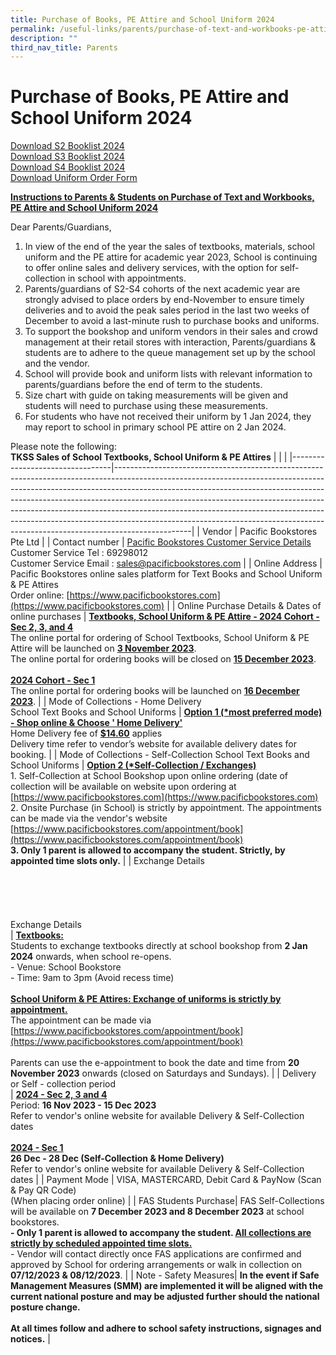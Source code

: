 ```yaml
---
title: Purchase of Books, PE Attire and School Uniform 2024
permalink: /useful-links/parents/purchase-of-text-and-workbooks-pe-attire-and-school-uniform-2024/
description: ""
third_nav_title: Parents
---
```

# Purchase of Books, PE Attire and School Uniform 2024

[Download S2 Booklist 2024](/files/Booklist/s2%20booklist%202024.pdf)<br>[Download S3 Booklist 2024](/files/Booklist/s3%20booklist%202024.pdf)<br>[Download S4 Booklist 2024](/files/Booklist/s4%20booklist%202024.pdf)<br>[Download Uniform Order Form](/files/Booklist/tkss%20uniform%20order%20form%202024.pdf)

**<u>Instructions to Parents &amp; Students on Purchase of Text and Workbooks, PE Attire and School Uniform 2024</u>**

Dear Parents/Guardians, 
1. In view of the end of the year the sales of textbooks, materials, school uniform and the PE attire for academic year 2023, School is continuing to offer online sales and delivery services, with the option for self-collection in school with appointments. 
2. Parents/guardians of S2-S4 cohorts of the next academic year are strongly advised to place orders by end-November to ensure timely deliveries and to avoid the peak sales period in the last two weeks of December to avoid a last-minute rush to purchase books and uniforms. 
3. To support the bookshop and uniform vendors in their sales and crowd management at their retail stores with interaction, Parents/guardians &amp; students are to adhere to the queue management set up by the school and the vendor. 
4. School will provide book and uniform lists with relevant information to parents/guardians before the end of term to the students. 
5. Size chart with guide on taking measurements will be given and students will need to purchase using these measurements. 
6. For students who have not received their uniform by 1 Jan 2024, they may report to school in primary school PE attire on 2 Jan 2024.

Please note the following:<br>**TKSS Sales of School Textbooks, School Uniform &amp; PE Attires**
|                                 |                               |
|---------------------------------|-------------------------------------------------------------------------------------------------------------------------------------------------------------------------------------------------------------------------------------------------------------------------------------------------------------------------------------------------------------------------------------------------------------------------------------------------------------------------------------------------------|
| Vendor                          | Pacific Bookstores Pte Ltd            |
| Contact number                  | <u>Pacific Bookstores Customer Service Details</u><br>Customer Service Tel : 69298012<br>Customer Service Email : [sales@pacificbookstores.com](mailto:sales@pacificbookstores.com)                                                                                                                                                                            |
| Online Address                  | Pacific Bookstores online sales platform for Text Books and School Uniform &amp; PE Attires<br>Order online: [https://www.pacificbookstores.com](https://www.pacificbookstores.com)                                                                                                                          |
| Online Purchase Details &amp; Dates of online purchases                  | <u>**Textbooks, School Uniform &amp; PE Attire - 2024 Cohort - Sec 2, 3, and 4**</u><br>The online portal for ordering of School Textbooks, School Uniform &amp; PE Attire will be launched on <u>**3 November 2023**</u>.<br>The online portal for ordering books will be closed on <u>**15 December 2023**</u>.<br><br><u>**2024 Cohort - Sec 1**</u><br>The online portal for ordering books will be launched on <u>**16 December 2023**</u>.                                                                                                                        |
| Mode of Collections - Home Delivery<br>School Text Books and School Uniforms              | <u>**Option 1 (\*most preferred mode) - Shop online &amp; Choose ' Home Delivery'**</u><br>Home Delivery fee of <u>**$14.60**</u> applies<br>Delivery time refer to vendor’s website for available delivery dates for booking.            |
| Mode of Collections - Self-Collection School Text Books and School Uniforms              | <u>**Option 2 (\*Self-Collection / Exchanges)**</u><br>1.       Self-Collection at School Bookshop upon online ordering (date of collection will be available on website upon ordering at [https://www.pacificbookstores.com](https://www.pacificbookstores.com)<br>2.       Onsite Purchase (in School) is strictly by appointment. The appointments can be made via the vendor's website [https://www.pacificbookstores.com/appointment/book](https://www.pacificbookstores.com/appointment/book) <br>**3.       Only 1 parent is allowed to accompany the student. Strictly, by appointed time slots only.** |
| Exchange Details<br><br><br><br><br><br>Exchange Details<br>                    | <u>**Textbooks:**</u><br>Students to exchange textbooks directly at school bookshop from **2 Jan 2024** onwards, when school re-opens.<br>- Venue: School Bookstore<br>- Time: 9am to 3pm (Avoid recess time)<br><br><u>**School Uniform &amp; PE Attires: Exchange of uniforms is strictly by appointment.**</u><br>The appointment can be made via [https://www.pacificbookstores.com/appointment/book](https://www.pacificbookstores.com/appointment/book)<br><br>Parents can use the e-appointment to book the date and time from **20 November 2023** onwards (closed on Saturdays and Sundays).            |
| Delivery or Self - collection period<br>  | <u>**2024 - Sec 2, 3 and 4**</u><br>Period: **16 Nov 2023 - 15 Dec 2023**<br>Refer to vendor's online website for available Delivery &amp; Self-Collection dates<br><br><u>**2024 - Sec 1**</u><br>**26 Dec - 28 Dec (Self-Collection &amp; Home Delivery)**<br>Refer to vendor's online website for available Delivery &amp; Self-Collection dates                                                                                                                                                   |
| Payment Mode     | VISA, MASTERCARD, Debit Card &amp; PayNow (Scan &amp; Pay QR Code)<br>(When placing order online)                                                                                                                                    |
| FAS Students Purchase| FAS Self-Collections will be available on **7 December 2023 and 8 December 2023** at school bookstores.<br>**- Only 1 parent is allowed to accompany the student. <u>All collections are strictly by scheduled appointed time slots.</u>**<br>- Vendor will contact directly once FAS applications are confirmed and approved by School for ordering arrangements or walk in collection on **07/12/2023 &amp; 08/12/2023**. | 
| Note - Safety Measures| **In the event if Safe Management Measures (SMM) are implemented it will be aligned with the current national posture and may be adjusted further should the national posture change.<br><br> At all times follow and adhere to school safety instructions, signages and notices.** |
